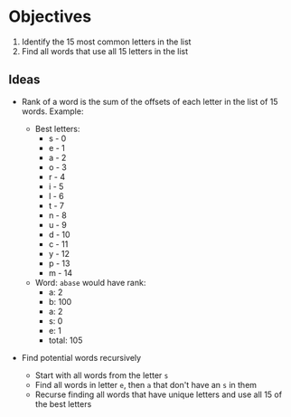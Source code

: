 # Objectives

1.  Identify the 15 most common letters in the list
2.  Find all words that use all 15 letters in the list

## Ideas

* Rank of a word is the sum of the offsets of each letter in the list of 15 words.  Example:
  * Best letters:
    * s - 0
    * e - 1
    * a - 2
    * o - 3
    * r - 4
    * i - 5
    * l - 6
    * t - 7
    * n - 8
    * u - 9
    * d - 10
    * c - 11
    * y - 12
    * p - 13
    * m - 14
  * Word:  `abase` would have rank:
    * a: 2
    * b: 100
    * a: 2
    * s: 0
    * e: 1
    * total: 105

* Find potential words recursively
  * Start with all words from the letter `s`
  * Find all words in letter `e`, then `a` that don't have an `s` in them
  * Recurse finding all words that have unique letters and use all 15 of the best letters
  